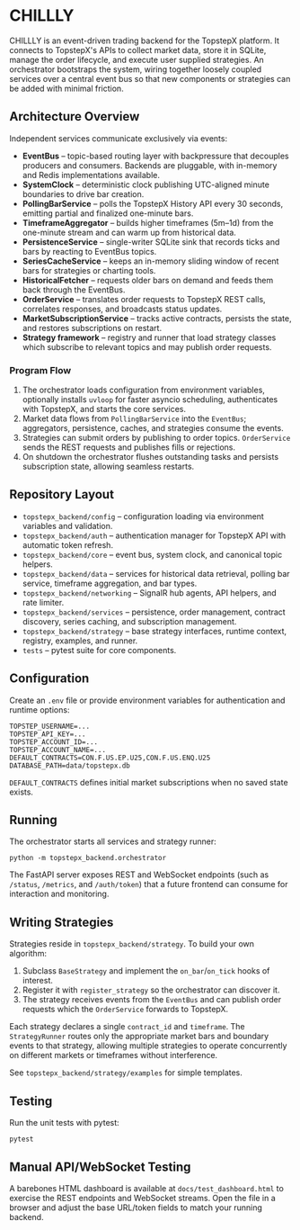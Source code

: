 # CHILLLY

CHILLLY is an event-driven trading backend for the TopstepX platform. It
connects to TopstepX's APIs to collect market data, store it in SQLite, manage
the order lifecycle, and execute user supplied strategies. An orchestrator
bootstraps the system, wiring together loosely coupled services over a central
event bus so that new components or strategies can be added with minimal
friction.

## Architecture Overview
Independent services communicate exclusively via events:

- **EventBus** – topic-based routing layer with backpressure that decouples
  producers and consumers. Backends are pluggable, with in-memory and Redis
  implementations available.
- **SystemClock** – deterministic clock publishing UTC-aligned minute boundaries
  to drive bar creation.
- **PollingBarService** – polls the TopstepX History API every 30 seconds,
  emitting partial and finalized one-minute bars.
- **TimeframeAggregator** – builds higher timeframes (5m–1d) from the one-minute
  stream and can warm up from historical data.
- **PersistenceService** – single-writer SQLite sink that records ticks and bars
  by reacting to EventBus topics.
- **SeriesCacheService** – keeps an in-memory sliding window of recent bars for
  strategies or charting tools.
- **HistoricalFetcher** – requests older bars on demand and feeds them back
  through the EventBus.
- **OrderService** – translates order requests to TopstepX REST calls,
  correlates responses, and broadcasts status updates.
- **MarketSubscriptionService** – tracks active contracts, persists the state,
  and restores subscriptions on restart.
- **Strategy framework** – registry and runner that load strategy classes which
  subscribe to relevant topics and may publish order requests.

### Program Flow
1. The orchestrator loads configuration from environment variables,
   optionally installs `uvloop` for faster asyncio scheduling, authenticates
   with TopstepX, and starts the core services.
2. Market data flows from `PollingBarService` into the `EventBus`; aggregators,
   persistence, caches, and strategies consume the events.
3. Strategies can submit orders by publishing to order topics. `OrderService`
   sends the REST requests and publishes fills or rejections.
4. On shutdown the orchestrator flushes outstanding tasks and persists
   subscription state, allowing seamless restarts.

## Repository Layout
- `topstepx_backend/config` – configuration loading via environment variables and validation.
- `topstepx_backend/auth` – authentication manager for TopstepX API with automatic token refresh.
- `topstepx_backend/core` – event bus, system clock, and canonical topic helpers.
- `topstepx_backend/data` – services for historical data retrieval, polling bar service, timeframe aggregation, and bar types.
- `topstepx_backend/networking` – SignalR hub agents, API helpers, and rate limiter.
- `topstepx_backend/services` – persistence, order management, contract discovery, series caching, and subscription management.
- `topstepx_backend/strategy` – base strategy interfaces, runtime context, registry, examples, and runner.
- `tests` – pytest suite for core components.

## Configuration
Create an `.env` file or provide environment variables for authentication and runtime options:

```
TOPSTEP_USERNAME=...
TOPSTEP_API_KEY=...
TOPSTEP_ACCOUNT_ID=...
TOPSTEP_ACCOUNT_NAME=...
DEFAULT_CONTRACTS=CON.F.US.EP.U25,CON.F.US.ENQ.U25
DATABASE_PATH=data/topstepx.db
```

`DEFAULT_CONTRACTS` defines initial market subscriptions when no saved state exists.

## Running

The orchestrator starts all services and strategy runner:

```
python -m topstepx_backend.orchestrator
```

The FastAPI server exposes REST and WebSocket endpoints (such as `/status`, `/metrics`, and `/auth/token`) that a future frontend can consume for interaction and monitoring.

## Writing Strategies
Strategies reside in `topstepx_backend/strategy`. To build your own algorithm:

1. Subclass `BaseStrategy` and implement the `on_bar`/`on_tick` hooks of
   interest.
2. Register it with `register_strategy` so the orchestrator can discover it.
3. The strategy receives events from the `EventBus` and can publish order
   requests which the `OrderService` forwards to TopstepX.

Each strategy declares a single `contract_id` and `timeframe`. The
`StrategyRunner` routes only the appropriate market bars and boundary events to
that strategy, allowing multiple strategies to operate concurrently on different
markets or timeframes without interference.

See `topstepx_backend/strategy/examples` for simple templates.

## Testing
Run the unit tests with pytest:

```
pytest
```

## Manual API/WebSocket Testing
A barebones HTML dashboard is available at `docs/test_dashboard.html` to exercise the REST endpoints and WebSocket streams. Open the file in a browser and adjust the base URL/token fields to match your running backend.

